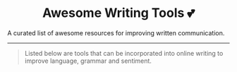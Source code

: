 <h1 align="center">Awesome Writing Tools 💕</h1>

A curated list of awesome resources for improving written communication.

----

> Listed below are tools that can be incorporated into online writing to improve language, grammar and sentiment.
